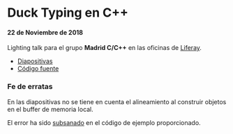 # Duck Typing en C++
#### 22 de Noviembre de 2018

Lighting talk para el grupo **Madrid C/C++** en las oficinas de [Liferay](https://www.liferay.com/es/home).

* [Diapositivas](duck_typing.slides.html)
* [Código fuente](https://github.com/newlawrence/Talks/tree/master/181122_duck_typing/source)

### Fe de erratas

En las diapositivas no se tiene en cuenta el alineamiento al construir objetos en el buffer de memoria local.

El error ha sido [subsanado](https://github.com/newlawrence/Talks/commit/c283d33c945944e4204f41b916e2a28aae5cb346) en el código de ejemplo proporcionado.
